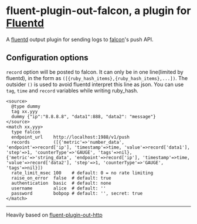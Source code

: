 # fluent-plugin-out-falcon, a plugin for [Fluentd](http://fluentd.org)

A [fluentd][1] output plugin for sending logs to [falcon][2]'s push API.

## Configuration options

`record` option will be posted to falcon.
It can only be in one line(limited by fluentd), in the form as `([{ruby_hash_items},{ruby_hash_items},...])`.
The outsider `()` is used to avoid fluentd interpret this line as json.
You can use `tag`, `time` and `record` variables while writing ruby\_hash.

    <source>
      @type dummy
      tag xx.yyy
      dummy {"ip":"8.8.8.8", "data1":888, "data2": "message"} 
    </source>
    <match xx.yyy>
      type falcon
      endpoint_url    http://localhost:1988/v1/push
      records         ([{'metric'=>'number_data', 'endpoint'=>record['ip'], 'timestamp'=>time, 'value'=>record['data1'], 'step'=>1, 'counterType'=>'GAUGE', 'tags'=>nil}, {'metric'=>'string_data', 'endpoint'=>record['ip'], 'timestamp'=>time, 'value'=>record['data2'], 'step'=>1, 'counterType'=>'GAUGE', 'tags'=>nil}])
      rate_limit_msec 100    # default: 0 = no rate limiting
      raise_on_error  false  # default: true
      authentication  basic  # default: none
      username        alice  # default: ''
      password        bobpop # default: '', secret: true
    </match>


----

Heavily based on [fluent-plugin-out-http][3]

  [1]: http://fluentd.org/
  [2]: http://open-falcon.org/
  [3]: https://github.com/https://github.com/ento/fluent-plugin-out-http
